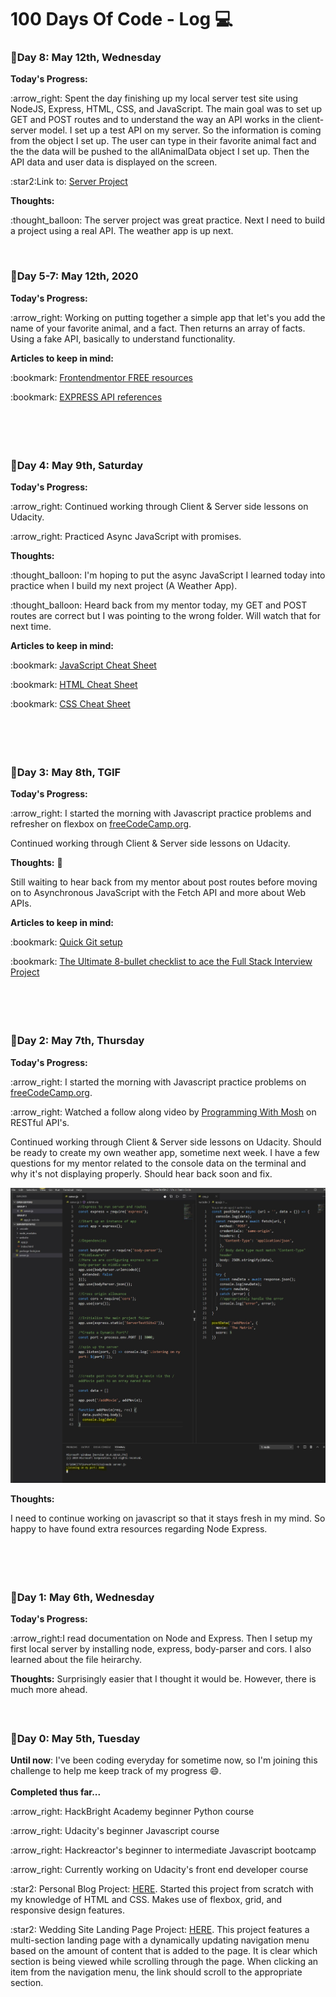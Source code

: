 # 100 Days Of Code  - Log :computer:

###  :calendar:Day 8: May 12th, Wednesday

**Today's Progress:** 
<p>:arrow_right: Spent the day finishing up my local server test site using NodeJS, Express, HTML, CSS, and JavaScript. The main goal was to set up GET and POST routes and to understand the way an API works in the client-server model. I set up a test API on my server. So the information is coming from the object I set up. The user can type in their favorite animal fact and the the data will be pushed to the allAnimalData object I set up. Then the API data and user data is displayed on the screen.  </p>

<p>:star2:Link to: <a href=':https://github.com/Enid-Sky/ServerSiteTest2'>Server Project</a></p>

**Thoughts:** 
<p>:thought_balloon: The server project was great practice. Next I need to build a project using a real API. The weather app is up next. </p>

<br>


###  :calendar:Day 5-7: May 12th, 2020

**Today's Progress:** 
<p>:arrow_right: Working on putting together a simple app that let's you add the name of your favorite animal, and a fact. Then returns an array of facts. Using a fake API, basically to understand functionality. </p>


**Articles to keep in mind:** 
<p>:bookmark: <a href='https://www.frontendmentor.io/resources'>Frontendmentor FREE resources</a></p>
<p>:bookmark: <a href='https://expressjs.com/en/4x/api.html#app'>EXPRESS API references</a></p>

<br>

##### <br>

###  :calendar:Day 4: May 9th, Saturday

**Today's Progress:** 
<p>:arrow_right: Continued working through Client & Server side lessons on Udacity. </p>
<p>:arrow_right: Practiced Async JavaScript with promises. </p>


**Thoughts:** 
<p>:thought_balloon:  I'm hoping to put the async JavaScript I learned today into practice when I build my next project (A Weather App). </p>
<p>:thought_balloon:  Heard back from my mentor today, my GET and POST routes are correct but I was pointing to the wrong folder. Will watch that for next time. </p>

**Articles to keep in mind:** 
<p>:bookmark: <a href='https://websitesetup.org/javascript-cheat-sheet/'>JavaScript Cheat Sheet</a></p>
<p>:bookmark: <a href='https://websitesetup.org/html5-cheat-sheet/'>HTML Cheat Sheet</a></p>
<p>:bookmark: <a href='https://websitesetup.org/css3-cheat-sheet/'>CSS Cheat Sheet</a></p>
<br>

##### <br>



###  :calendar:Day 3: May 8th, TGIF

**Today's Progress:** 
<p>:arrow_right: I started the morning with Javascript practice problems and refresher on flexbox on <a href='https://www.freecodecamp.org/'>freeCodeCamp.org</a>.</p>

<p>Continued working through Client & Server side lessons on Udacity. </p>

**Thoughts:** :thought_balloon:
<p>Still waiting to hear back from my mentor about post routes before moving on to Asynchronous JavaScript with the Fetch API and more about Web APIs.</p>

**Articles to keep in mind:** 
<p>:bookmark: <a href='https://link.medium.com/ADBhCNtwj6'>Quick Git setup</a></p>
<p>:bookmark: <a href='https://dev.to/caroso1222/the-ultimate-8-bullet-checklist-to-ace-the-full-stack-interview-project-323m'>The Ultimate 8-bullet checklist to ace the Full Stack Interview Project</a></p>
<br>

##### <br>


###  :calendar:Day 2: May 7th, Thursday

**Today's Progress:** 
<p>:arrow_right: I started the morning with Javascript practice problems on <a href='https://www.freecodecamp.org/'>freeCodeCamp.org</a>.</p>
<p>:arrow_right: Watched a follow along video by <a href='https://www.youtube.com/watch?v=pKd0Rpw7O48'>Programming With Mosh</a> on RESTful API's.</p>
<p>Continued working through Client & Server side lessons on Udacity. Should be ready to create my own weather app, sometime next week. I have a few questions for my mentor related to the console data on the terminal and why it's not displaying properly. Should hear back soon and fix. </p>
<img src='images/server.JPG' alt='image of local server post route'>


**Thoughts:** 

<p>I need to continue working on javascript so that it stays fresh in my mind. So happy to have found extra resources regarding Node Express. </p>
<br>

##### <br>



###  :calendar:Day 1: May 6th, Wednesday

**Today's Progress:** 
<p>:arrow_right:I read documentation on Node and Express. Then I setup my first local server by installing node, express, body-parser and cors. I also learned about the file heirarchy. <p>

**Thoughts:** Surprisingly easier that I thought it would be. However, there is much more ahead. 
<br>

##### <br>
### :calendar:Day 0: May 5th, Tuesday
**Until now**: I've been coding everyday for sometime now, so I'm joining this challenge to help me keep track of my progress :smile:.  
<br>
**Completed thus far...**
<p>:arrow_right: HackBright Academy beginner Python course</p>
<p>:arrow_right: Udacity's beginner Javascript course</p>
<p>:arrow_right: Hackreactor's beginner to intermediate Javascript bootcamp</p>
<p>:arrow_right: Currently working on Udacity's front end developer course</p>
<p>:star2: Personal Blog Project: <a href='https://github.com/Enid-Sky/blogWebsite'>HERE</a>. Started this project from scratch with my knowledge of HTML and CSS. Makes use of flexbox, grid, and responsive design features.</p>
<p>:star2: Wedding Site Landing Page Project: <a href='https://github.com/Enid-Sky/LandingPageWeddingSite'>HERE</a>. This project features a multi-section landing page with a dynamically updating navigation menu based on the amount of content that is added to the page. It is clear which section is being viewed while scrolling through the page. When clicking an item from the navigation menu, the link should scroll to the appropriate section.</p>

<br>



